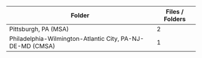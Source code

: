 | Folder                                                    |   Files / Folders |
|-----------------------------------------------------------|-------------------|
| Pittsburgh, PA (MSA)                                      |                 2 |
| Philadelphia-Wilmington-Atlantic City, PA-NJ-DE-MD (CMSA) |                 1 |